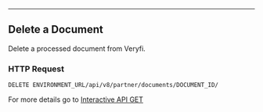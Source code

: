 ---
## Delete a Document
Delete a processed document from Veryfi.

### HTTP Request
`DELETE ENVIRONMENT_URL/api/v8/partner/documents/DOCUMENT_ID/`

For more details go to [Interactive API GET](/api/docs/interactive/v8/documents/#delete-/documents/-document_id-)